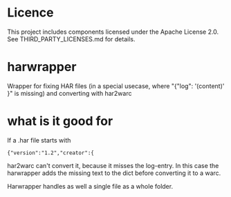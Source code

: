 # Licence
This project includes components licensed under the Apache License 2.0. See THIRD_PARTY_LICENSES.md for details.
# harwrapper
Wrapper for fixing HAR files (in a special usecase, where "{"log": '(content)' }" is missing) and converting with har2warc


# what is it good for
If a .har file starts with

```{"version":"1.2","creator":{```

har2warc can't convert it, because it misses the log-entry.
In this case the harwrapper adds the missing text to the dict before converting it to a warc.

Harwrapper handles as well a single file as a whole folder.
